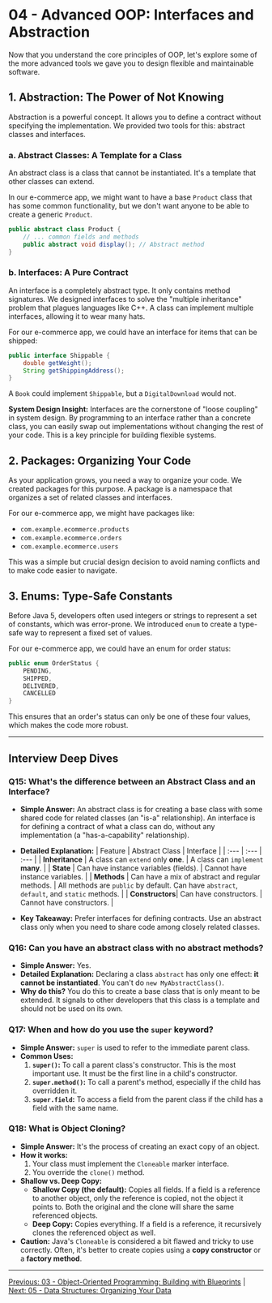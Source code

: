 # 04 - Advanced OOP: Interfaces and Abstraction

Now that you understand the core principles of OOP, let's explore some of the more advanced tools we gave you to design flexible and maintainable software.

## 1. Abstraction: The Power of Not Knowing

Abstraction is a powerful concept. It allows you to define a contract without specifying the implementation. We provided two tools for this: abstract classes and interfaces.

### a. Abstract Classes: A Template for a Class

An abstract class is a class that cannot be instantiated. It's a template that other classes can extend.

In our e-commerce app, we might want to have a base `Product` class that has some common functionality, but we don't want anyone to be able to create a generic `Product`.

```java
public abstract class Product {
    // ... common fields and methods
    public abstract void display(); // Abstract method
}
```

### b. Interfaces: A Pure Contract

An interface is a completely abstract type. It only contains method signatures. We designed interfaces to solve the "multiple inheritance" problem that plagues languages like C++. A class can implement multiple interfaces, allowing it to wear many hats.

For our e-commerce app, we could have an interface for items that can be shipped:

```java
public interface Shippable {
    double getWeight();
    String getShippingAddress();
}
```

A `Book` could implement `Shippable`, but a `DigitalDownload` would not.

**System Design Insight:** Interfaces are the cornerstone of "loose coupling" in system design. By programming to an interface rather than a concrete class, you can easily swap out implementations without changing the rest of your code. This is a key principle for building flexible systems.

## 2. Packages: Organizing Your Code

As your application grows, you need a way to organize your code. We created packages for this purpose. A package is a namespace that organizes a set of related classes and interfaces.

For our e-commerce app, we might have packages like:
*   `com.example.ecommerce.products`
*   `com.example.ecommerce.orders`
*   `com.example.ecommerce.users`

This was a simple but crucial design decision to avoid naming conflicts and to make code easier to navigate.

## 3. Enums: Type-Safe Constants

Before Java 5, developers often used integers or strings to represent a set of constants, which was error-prone. We introduced `enum` to create a type-safe way to represent a fixed set of values.

For our e-commerce app, we could have an enum for order status:

```java
public enum OrderStatus {
    PENDING,
    SHIPPED,
    DELIVERED,
    CANCELLED
}
```

This ensures that an order's status can only be one of these four values, which makes the code more robust.

---

## Interview Deep Dives

### Q15: What's the difference between an Abstract Class and an Interface?

*   **Simple Answer:** An abstract class is for creating a base class with some shared code for related classes (an "is-a" relationship). An interface is for defining a contract of what a class can do, without any implementation (a "has-a-capability" relationship).
*   **Detailed Explanation:**
| Feature | Abstract Class | Interface |
| :--- | :--- | :--- |
| **Inheritance** | A class can `extend` only **one**. | A class can `implement` **many**. |
| **State** | Can have instance variables (fields). | Cannot have instance variables. |
| **Methods** | Can have a mix of abstract and regular methods. | All methods are `public` by default. Can have `abstract`, `default`, and `static` methods. |
| **Constructors**| Can have constructors. | Cannot have constructors. |

*   **Key Takeaway:** Prefer interfaces for defining contracts. Use an abstract class only when you need to share code among closely related classes.

### Q16: Can you have an abstract class with no abstract methods?

*   **Simple Answer:** Yes.
*   **Detailed Explanation:** Declaring a class `abstract` has only one effect: **it cannot be instantiated**. You can't do `new MyAbstractClass()`.
*   **Why do this?** You do this to create a base class that is only meant to be extended. It signals to other developers that this class is a template and should not be used on its own.

### Q17: When and how do you use the `super` keyword?

*   **Simple Answer:** `super` is used to refer to the immediate parent class.
*   **Common Uses:**
    1.  **`super()`:** To call a parent class's constructor. This is the most important use. It must be the first line in a child's constructor.
    2.  **`super.method()`:** To call a parent's method, especially if the child has overridden it.
    3.  **`super.field`:** To access a field from the parent class if the child has a field with the same name.

### Q18: What is Object Cloning?

*   **Simple Answer:** It's the process of creating an exact copy of an object.
*   **How it works:**
    1.  Your class must implement the `Cloneable` marker interface.
    2.  You override the `clone()` method.
*   **Shallow vs. Deep Copy:**
    *   **Shallow Copy (the default):** Copies all fields. If a field is a reference to another object, only the reference is copied, not the object it points to. Both the original and the clone will share the same referenced objects.
    *   **Deep Copy:** Copies everything. If a field is a reference, it recursively clones the referenced object as well.
*   **Caution:** Java's `Cloneable` is considered a bit flawed and tricky to use correctly. Often, it's better to create copies using a **copy constructor** or a **factory method**.

---

[Previous: 03 - Object-Oriented Programming: Building with Blueprints](../03-Object-Oriented-Programming/README.md) | [Next: 05 - Data Structures: Organizing Your Data](../05-Data-Structures/README.md)
